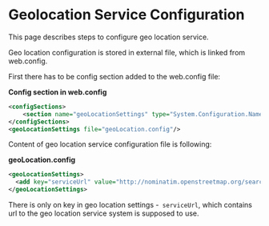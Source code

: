 # Geolocation Service Configuration

This page describes steps to configure geo location service.

Geo location configuration is stored in external file, which is linked from web.config.

First there has to be config section added to the web.config file:

**Config section in web.config**

``` xml
<configSections>
    <section name="geoLocationSettings" type="System.Configuration.NameValueFileSectionHandler, System, Version=1.0.3300.0, Culture=neutral, PublicKeyToken=b77a5c561934e089"/>
</configSections>
<geoLocationSettings file="geoLocation.config"/>
```

Content of geo location service configuration file is following:

**geoLocation.config**

``` xml
<geoLocationSettings>
  <add key="serviceUrl" value="http://nominatim.openstreetmap.org/search"/>
</geoLocationSettings>
```

There is only on key in geo location settings -` serviceUrl`, which contains url to the geo location service system is supposed to use.
